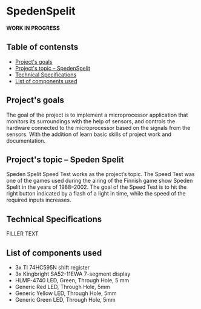 # SpedenSpelit

**WORK IN PROGRESS**

## Table of contensts

- [Project's goals](##Project's-goals)
- [Project's topic – SpedenSpelit](##Project's-topic--Speden-Spelit)
- [Technical Specifications](##Technical-Specifications)
- [List of components used](##List-of-components-used)

## Project's goals

The goal of the project is to implement a microprocessor application that monitors its surroundings with the help of sensors, and controls the hardware connected to the microprocessor based on the signals from the sensors. With the addition of learn basic skills of project work and documentation.

## Project's topic – Speden Spelit

Speden Spelit Speed Test works as the project’s topic. The Speed Test was one of the games used during the airing of the Finnish game show Speden Spelit in the years of 1988–2002. The goal of the Speed Test is to hit the right button indicated by a flash of a light in time, while the speed of the required inputs increases.

## Technical Specifications

FILLER TEXT


## List of components used

- 3x TI 74HC595N shift register
- 3x Kingbright SA52-11EWA 7-segment display
- HLMP-4740 LED, Green, Through Hole, 5 mm
- Generic Red LED, Through Hole, 5mm
- Generic Yellow LED, Through Hole, 5mm
- Generic Green LED, Through Hole, 5mm
